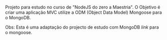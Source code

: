 Projeto para estudo no curso de "NodeJS do zero a Maestria".
O Objetivo é criar uma aplicação MVC utilize a ODM (Object Data Model) Mongoose para o MongoDB.

Obs: Esta é uma adaptação do projecto de estudo com MongoDB *link* para o mongoose.
